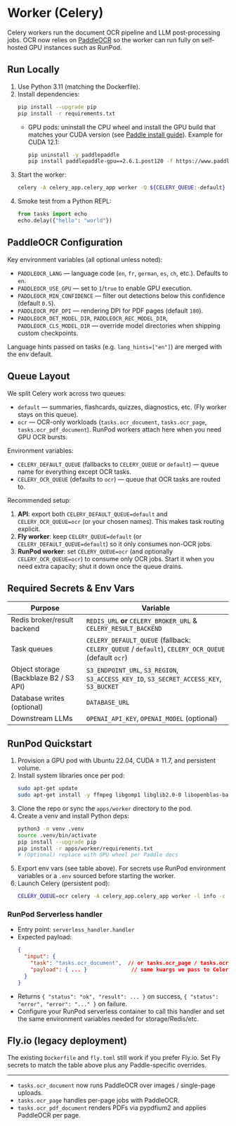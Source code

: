 # Worker (Celery)

Celery workers run the document OCR pipeline and LLM post-processing jobs. OCR now relies on [PaddleOCR](https://github.com/PaddlePaddle/PaddleOCR) so the worker can run fully on self-hosted GPU instances such as RunPod.

## Run Locally

1. Use Python 3.11 (matching the Dockerfile).
2. Install dependencies:
   ```bash
   pip install --upgrade pip
   pip install -r requirements.txt
   ```
   - GPU pods: uninstall the CPU wheel and install the GPU build that matches your CUDA version (see [Paddle install guide](https://www.paddlepaddle.org.cn/en/install/guide)). Example for CUDA 12.1:
     ```bash
     pip uninstall -y paddlepaddle
     pip install paddlepaddle-gpu==2.6.1.post120 -f https://www.paddlepaddle.org.cn/whl/paddle3.11_gpu/index.html
     ```
3. Start the worker:
   ```bash
   celery -A celery_app.celery_app worker -Q ${CELERY_QUEUE:-default} -l info
   ```
4. Smoke test from a Python REPL:
   ```py
   from tasks import echo
   echo.delay({"hello": "world"})
   ```

## PaddleOCR Configuration

Key environment variables (all optional unless noted):

- `PADDLEOCR_LANG` — language code (`en`, `fr`, `german`, `es`, `ch`, etc.). Defaults to `en`.
- `PADDLEOCR_USE_GPU` — set to `1`/`true` to enable GPU execution.
- `PADDLEOCR_MIN_CONFIDENCE` — filter out detections below this confidence (default `0.5`).
- `PADDLEOCR_PDF_DPI` — rendering DPI for PDF pages (default `180`).
- `PADDLEOCR_DET_MODEL_DIR`, `PADDLEOCR_REC_MODEL_DIR`, `PADDLEOCR_CLS_MODEL_DIR` — override model directories when shipping custom checkpoints.

Language hints passed on tasks (e.g. `lang_hints=["en"]`) are merged with the env default.

## Queue Layout

We split Celery work across two queues:

- `default` — summaries, flashcards, quizzes, diagnostics, etc. (Fly worker stays on this queue).
- `ocr` — OCR-only workloads (`tasks.ocr_document`, `tasks.ocr_page`, `tasks.ocr_pdf_document`). RunPod workers attach here when you need GPU OCR bursts.

Environment variables:

- `CELERY_DEFAULT_QUEUE` (fallbacks to `CELERY_QUEUE` or `default`) — queue name for everything except OCR tasks.
- `CELERY_OCR_QUEUE` (defaults to `ocr`) — queue that OCR tasks are routed to.

Recommended setup:

1. **API**: export both `CELERY_DEFAULT_QUEUE=default` and `CELERY_OCR_QUEUE=ocr` (or your chosen names). This makes task routing explicit.
2. **Fly worker**: keep `CELERY_QUEUE=default` (or `CELERY_DEFAULT_QUEUE=default`) so it only consumes non-OCR jobs.
3. **RunPod worker**: set `CELERY_QUEUE=ocr` (and optionally `CELERY_OCR_QUEUE=ocr`) to consume only OCR jobs. Start it when you need extra capacity; shut it down once the queue drains.

## Required Secrets & Env Vars

| Purpose | Variable |
| --- | --- |
| Redis broker/result backend | `REDIS_URL` **or** `CELERY_BROKER_URL` & `CELERY_RESULT_BACKEND` |
| Task queues | `CELERY_DEFAULT_QUEUE` (fallback: `CELERY_QUEUE` / `default`), `CELERY_OCR_QUEUE` (default `ocr`) |
| Object storage (Backblaze B2 / S3 API) | `S3_ENDPOINT_URL`, `S3_REGION`, `S3_ACCESS_KEY_ID`, `S3_SECRET_ACCESS_KEY`, `S3_BUCKET` |
| Database writes (optional) | `DATABASE_URL` |
| Downstream LLMs | `OPENAI_API_KEY`, `OPENAI_MODEL` (optional) |

## RunPod Quickstart

1. Provision a GPU pod with Ubuntu 22.04, CUDA ≥ 11.7, and persistent volume.
2. Install system libraries once per pod:
   ```bash
   sudo apt-get update
   sudo apt-get install -y ffmpeg libgomp1 libglib2.0-0 libopenblas-base libsm6 libxext6 libxrender1
   ```
3. Clone the repo or sync the `apps/worker` directory to the pod.
4. Create a venv and install Python deps:
   ```bash
   python3 -m venv .venv
   source .venv/bin/activate
   pip install --upgrade pip
   pip install -r apps/worker/requirements.txt
   # (Optional) replace with GPU wheel per Paddle docs
   ```
5. Export env vars (see table above). For secrets use RunPod environment variables or a `.env` sourced before starting the worker.
6. Launch Celery (persistent pod):
   ```bash
   CELERY_QUEUE=ocr celery -A celery_app.celery_app worker -l info -c ${CELERY_CONCURRENCY:-4}
   ```

### RunPod Serverless handler

- Entry point: `serverless_handler.handler`
- Expected payload:
  ```json
  {
    "input": {
      "task": "tasks.ocr_document",  // or tasks.ocr_page / tasks.ocr_pdf_document
      "payload": { ... }              // same kwargs we pass to Celery
    }
  }
  ```
- Returns `{ "status": "ok", "result": ... }` on success, `{ "status": "error", "error": "..." }` on failure.
- Configure your RunPod serverless container to call this handler and set the same environment variables needed for storage/Redis/etc.

## Fly.io (legacy deployment)

The existing `Dockerfile` and `fly.toml` still work if you prefer Fly.io. Set Fly secrets to match the table above plus any Paddle-specific overrides.

---
- `tasks.ocr_document` now runs PaddleOCR over images / single-page uploads.
- `tasks.ocr_page` handles per-page jobs with PaddleOCR.
- `tasks.ocr_pdf_document` renders PDFs via pypdfium2 and applies PaddleOCR per page.
